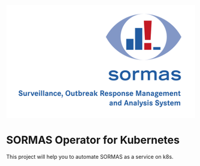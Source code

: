 ![logo](assets/logo.png) 

# SORMAS Operator for Kubernetes

This project will help you to automate SORMAS as a service on k8s.
